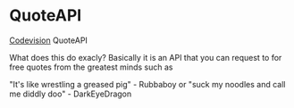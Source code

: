 # QuoteAPI
[Codevision](https://codevision.org/) QuoteAPI

What does this do exacly? Basically it is an API that you can request to for free quotes from the greatest minds such as 

"It's like wrestling a greased pig" - Rubbaboy or "suck my noodles and call me diddly doo" - DarkEyeDragon
